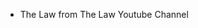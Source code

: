 - The Law from The Law Youtube Channel

<!---
TheLawful0/TheLawful0 is a ✨ special ✨ repository because its `README.md` (this file) appears on your GitHub profile.
You can click the Preview link to take a look at your changes.
--->
